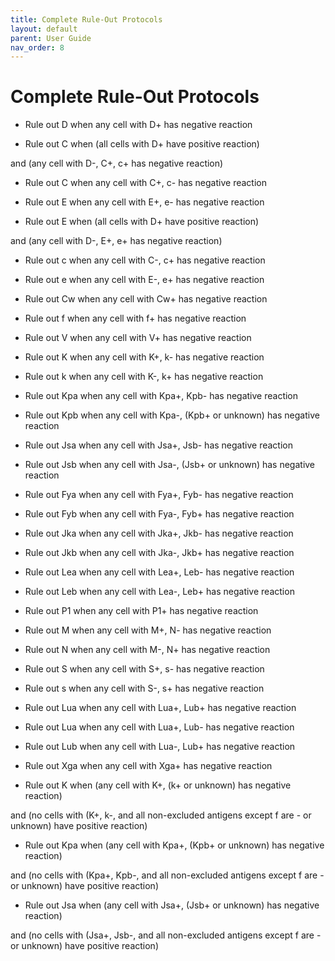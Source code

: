 ```yaml
---
title: Complete Rule-Out Protocols
layout: default
parent: User Guide
nav_order: 8
---
```


# Complete Rule-Out Protocols

- Rule out D when any cell with D+ has negative reaction

- Rule out C when (all cells with D+ have positive reaction)

and (any cell with D-, C+, c+ has negative reaction)

- Rule out C when any cell with C+, c- has negative reaction

- Rule out E when any cell with E+, e- has negative reaction

- Rule out E when (all cells with D+ have positive reaction)

and (any cell with D-, E+, e+ has negative reaction)

- Rule out c when any cell with C-, c+ has negative reaction

- Rule out e when any cell with E-, e+ has negative reaction

- Rule out Cw when any cell with Cw+ has negative reaction

- Rule out f when any cell with f+ has negative reaction

- Rule out V when any cell with V+ has negative reaction

- Rule out K when any cell with K+, k- has negative reaction

- Rule out k when any cell with K-, k+ has negative reaction

- Rule out Kpa when any cell with Kpa+, Kpb- has negative reaction

- Rule out Kpb when any cell with Kpa-, (Kpb+ or unknown) has negative reaction

- Rule out Jsa when any cell with Jsa+, Jsb- has negative reaction

- Rule out Jsb when any cell with Jsa-, (Jsb+ or unknown) has negative reaction

- Rule out Fya when any cell with Fya+, Fyb- has negative reaction

- Rule out Fyb when any cell with Fya-, Fyb+ has negative reaction

- Rule out Jka when any cell with Jka+, Jkb- has negative reaction

- Rule out Jkb when any cell with Jka-, Jkb+ has negative reaction

- Rule out Lea when any cell with Lea+, Leb- has negative reaction

- Rule out Leb when any cell with Lea-, Leb+ has negative reaction

- Rule out P1 when any cell with P1+ has negative reaction

- Rule out M when any cell with M+, N- has negative reaction

- Rule out N when any cell with M-, N+ has negative reaction

- Rule out S when any cell with S+, s- has negative reaction

- Rule out s when any cell with S-, s+ has negative reaction

- Rule out Lua when any cell with Lua+, Lub+ has negative reaction

- Rule out Lua when any cell with Lua+, Lub- has negative reaction

- Rule out Lub when any cell with Lua-, Lub+ has negative reaction

- Rule out Xga when any cell with Xga+ has negative reaction

- Rule out K when (any cell with K+, (k+ or unknown) has negative reaction)

and (no cells with (K+, k-, and all non-excluded antigens except f are - or
unknown) have positive reaction)

- Rule out Kpa when (any cell with Kpa+, (Kpb+ or unknown) has negative
  reaction)

and (no cells with (Kpa+, Kpb-, and all non-excluded antigens except f are - or
unknown) have positive reaction)

- Rule out Jsa when (any cell with Jsa+, (Jsb+ or unknown) has negative
  reaction)

and (no cells with (Jsa+, Jsb-, and all non-excluded antigens except f are - or
unknown) have positive reaction)
